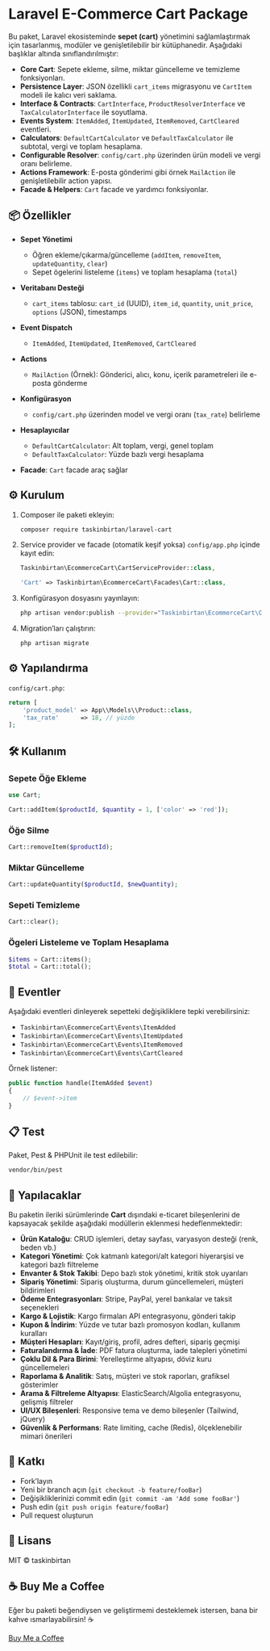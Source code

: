 # Laravel E-Commerce Cart Package

Bu paket, Laravel ekosisteminde **sepet (cart)** yönetimini sağlamlaştırmak için tasarlanmış, modüler ve genişletilebilir bir kütüphanedir. Aşağıdaki başlıklar altında sınıflandırılmıştır:

* **Core Cart**: Sepete ekleme, silme, miktar güncelleme ve temizleme fonksiyonları.
* **Persistence Layer**: JSON özellikli `cart_items` migrasyonu ve `CartItem` modeli ile kalıcı veri saklama.
* **Interface & Contracts**: `CartInterface`, `ProductResolverInterface` ve `TaxCalculatorInterface` ile soyutlama.
* **Events System**: `ItemAdded`, `ItemUpdated`, `ItemRemoved`, `CartCleared` eventleri.
* **Calculators**: `DefaultCartCalculator` ve `DefaultTaxCalculator` ile subtotal, vergi ve toplam hesaplama.
* **Configurable Resolver**: `config/cart.php` üzerinden ürün modeli ve vergi oranı belirleme.
* **Actions Framework**: E-posta gönderimi gibi örnek `MailAction` ile genişletilebilir action yapısı.
* **Facade & Helpers**: `Cart` facade ve yardımcı fonksiyonlar.

## 📦 Özellikler

* **Sepet Yönetimi**

    * Öğren ekleme/çıkarma/güncelleme (`addItem`, `removeItem`, `updateQuantity`, `clear`)
    * Sepet ögelerini listeleme (`items`) ve toplam hesaplama (`total`)
* **Veritabanı Desteği**

    * `cart_items` tablosu: `cart_id` (UUID), `item_id`, `quantity`, `unit_price`, `options` (JSON), timestamps
* **Event Dispatch**

    * `ItemAdded`, `ItemUpdated`, `ItemRemoved`, `CartCleared`
* **Actions**

    * `MailAction` (Örnek): Gönderici, alıcı, konu, içerik parametreleri ile e-posta gönderme
* **Konfigürasyon**

    * `config/cart.php` üzerinden model ve vergi oranı (`tax_rate`) belirleme
* **Hesaplayıcılar**

    * `DefaultCartCalculator`: Alt toplam, vergi, genel toplam
    * `DefaultTaxCalculator`: Yüzde bazlı vergi hesaplama
* **Facade**: `Cart` facade araç sağlar

## ⚙️ Kurulum

1. Composer ile paketi ekleyin:

   ```bash
   composer require taskinbirtan/laravel-cart
   ```

2. Service provider ve facade (otomatik keşif yoksa) `config/app.php` içinde kayıt edin:

   ```php
   Taskinbirtan\EcommerceCart\CartServiceProvider::class,

   'Cart' => Taskinbirtan\EcommerceCart\Facades\Cart::class,
   ```

3. Konfigürasyon dosyasını yayınlayın:

   ```bash
   php artisan vendor:publish --provider="Taskinbirtan\EcommerceCart\CartServiceProvider" --tag=config
   ```

4. Migration’ları çalıştırın:

   ```bash
   php artisan migrate
   ```

## ⚙️ Yapılandırma

`config/cart.php`:

```php
return [
    'product_model' => App\\Models\\Product::class,
    'tax_rate'      => 18, // yüzde
];
```

## 🛠️ Kullanım

### Sepete Öğe Ekleme

```php
use Cart;

Cart::addItem($productId, $quantity = 1, ['color' => 'red']);
```

### Öğe Silme

```php
Cart::removeItem($productId);
```

### Miktar Güncelleme

```php
Cart::updateQuantity($productId, $newQuantity);
```

### Sepeti Temizleme

```php
Cart::clear();
```

### Ögeleri Listeleme ve Toplam Hesaplama

```php
$items = Cart::items();
$total = Cart::total();
```

## 🔔 Eventler

Aşağıdaki eventleri dinleyerek sepetteki değişikliklere tepki verebilirsiniz:

* `Taskinbirtan\EcommerceCart\Events\ItemAdded`
* `Taskinbirtan\EcommerceCart\Events\ItemUpdated`
* `Taskinbirtan\EcommerceCart\Events\ItemRemoved`
* `Taskinbirtan\EcommerceCart\Events\CartCleared`

Örnek listener:

```php
public function handle(ItemAdded $event)
{
    // $event->item
}
```

## 📋 Test

Paket, Pest & PHPUnit ile test edilebilir:

```bash
vendor/bin/pest
```

## 📝 Yapılacaklar

Bu paketin ileriki sürümlerinde **Cart** dışındaki e-ticaret bileşenlerini de kapsayacak şekilde aşağıdaki modüllerin eklenmesi hedeflenmektedir:

* **Ürün Kataloğu**: CRUD işlemleri, detay sayfası, varyasyon desteği (renk, beden vb.)
* **Kategori Yönetimi**: Çok katmanlı kategori/alt kategori hiyerarşisi ve kategori bazlı filtreleme
* **Envanter & Stok Takibi**: Depo bazlı stok yönetimi, kritik stok uyarıları
* **Sipariş Yönetimi**: Sipariş oluşturma, durum güncellemeleri, müşteri bildirimleri
* **Ödeme Entegrasyonları**: Stripe, PayPal, yerel bankalar ve taksit seçenekleri
* **Kargo & Lojistik**: Kargo firmaları API entegrasyonu, gönderi takip
* **Kupon & İndirim**: Yüzde ve tutar bazlı promosyon kodları, kullanım kuralları
* **Müşteri Hesapları**: Kayıt/giriş, profil, adres defteri, sipariş geçmişi
* **Faturalandırma & İade**: PDF fatura oluşturma, iade talepleri yönetimi
* **Çoklu Dil & Para Birimi**: Yerelleştirme altyapısı, döviz kuru güncellemeleri
* **Raporlama & Analitik**: Satış, müşteri ve stok raporları, grafiksel gösterimler
* **Arama & Filtreleme Altyapısı**: ElasticSearch/Algolia entegrasyonu, gelişmiş filtreler
* **UI/UX Bileşenleri**: Responsive tema ve demo bileşenler (Tailwind, jQuery)
* **Güvenlik & Performans**: Rate limiting, cache (Redis), ölçeklenebilir mimari önerileri

## 🤝 Katkı

* Fork’layın
* Yeni bir branch açın (`git checkout -b feature/fooBar`)
* Değişikliklerinizi commit edin (`git commit -am 'Add some fooBar'`)
* Push edin (`git push origin feature/fooBar`)
* Pull request oluşturun

## 📝 Lisans

MIT © taskinbirtan

## ☕ Buy Me a Coffee

Eğer bu paketi beğendiysen ve geliştirmemi desteklemek istersen, bana bir kahve ısmarlayabilirsin! ☕

[Buy Me a Coffee](https://www.buymeacoffee.com/taskinbirtan)



